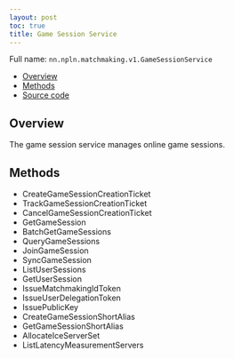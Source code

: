 ```yaml
---
layout: post
toc: true
title: Game Session Service
---
```


Full name: `nn.npln.matchmaking.v1.GameSessionService`

* [Overview](#overview)
* [Methods](#methods)
* [Source code](https://github.com/kinnay/NPLN-Protocols/blob/master/latest/proto/matchmaking/v1/game_session_service.proto)

## Overview
The game session service manages online game sessions.

## Methods
* CreateGameSessionCreationTicket
* TrackGameSessionCreationTicket
* CancelGameSessionCreationTicket
* GetGameSession
* BatchGetGameSessions
* QueryGameSessions
* JoinGameSession
* SyncGameSession
* ListUserSessions
* GetUserSession
* IssueMatchmakingIdToken
* IssueUserDelegationToken
* IssuePublicKey
* CreateGameSessionShortAlias
* GetGameSessionShortAlias
* AllocateIceServerSet
* ListLatencyMeasurementServers
